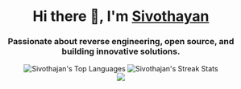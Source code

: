 <h1 align="center">Hi there 👋, I'm <a href="https://sivothajan.me">Sivothayan</a></h1>

<h3 align="center">Passionate about reverse engineering, open source, and building innovative solutions.</h3>

<div align="center">
 <img alt="Sivothajan's Top Languages" src="https://gh.readme.stats.sivothajan.me/api/top-langs/?username=Sivothajan&theme=dark&hide_border=true&layout=compact&count_private=true&langs_count=10&size_weight=0.5&count_weight=0.5" />
  <img alt="Sivothajan's Streak Stats" src="https://gh.readme.streak.stats.sivothajan.me?user=sivothajan&theme=dark&hide_border=true&date_format=M%20j%5B%2C%20Y%5D&card_height=215" />
</div>

<div align="center">
 <img src="https://count.sivothajan.me" />
</div>
